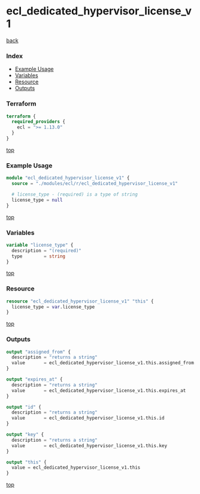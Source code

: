 # ecl_dedicated_hypervisor_license_v1

[back](../ecl.md)

### Index

- [Example Usage](#example-usage)
- [Variables](#variables)
- [Resource](#resource)
- [Outputs](#outputs)

### Terraform

```terraform
terraform {
  required_providers {
    ecl = ">= 1.13.0"
  }
}
```

[top](#index)

### Example Usage

```terraform
module "ecl_dedicated_hypervisor_license_v1" {
  source = "./modules/ecl/r/ecl_dedicated_hypervisor_license_v1"

  # license_type - (required) is a type of string
  license_type = null
}
```

[top](#index)

### Variables

```terraform
variable "license_type" {
  description = "(required)"
  type        = string
}
```

[top](#index)

### Resource

```terraform
resource "ecl_dedicated_hypervisor_license_v1" "this" {
  license_type = var.license_type
}
```

[top](#index)

### Outputs

```terraform
output "assigned_from" {
  description = "returns a string"
  value       = ecl_dedicated_hypervisor_license_v1.this.assigned_from
}

output "expires_at" {
  description = "returns a string"
  value       = ecl_dedicated_hypervisor_license_v1.this.expires_at
}

output "id" {
  description = "returns a string"
  value       = ecl_dedicated_hypervisor_license_v1.this.id
}

output "key" {
  description = "returns a string"
  value       = ecl_dedicated_hypervisor_license_v1.this.key
}

output "this" {
  value = ecl_dedicated_hypervisor_license_v1.this
}
```

[top](#index)